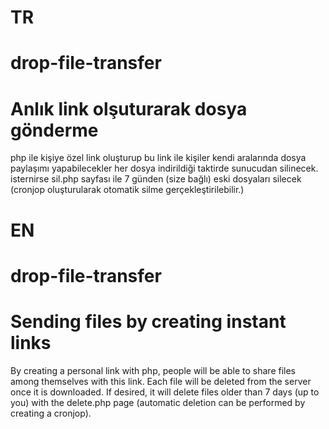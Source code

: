 # TR
# drop-file-transfer
# Anlık link olşuturarak dosya gönderme 
php ile kişiye özel link oluşturup bu link ile kişiler kendi aralarında dosya paylaşımı yapabilecekler
her dosya indirildiği taktirde sunucudan silinecek.
isternirse sil.php sayfası ile 7 günden (size bağlı) eski dosyaları silecek (cronjop oluşturularak otomatik silme gerçekleştirilebilir.)

# EN
# drop-file-transfer
# Sending files by creating instant links
By creating a personal link with php, people will be able to share files among themselves with this link.
Each file will be deleted from the server once it is downloaded.
If desired, it will delete files older than 7 days (up to you) with the delete.php page (automatic deletion can be performed by creating a cronjop).
